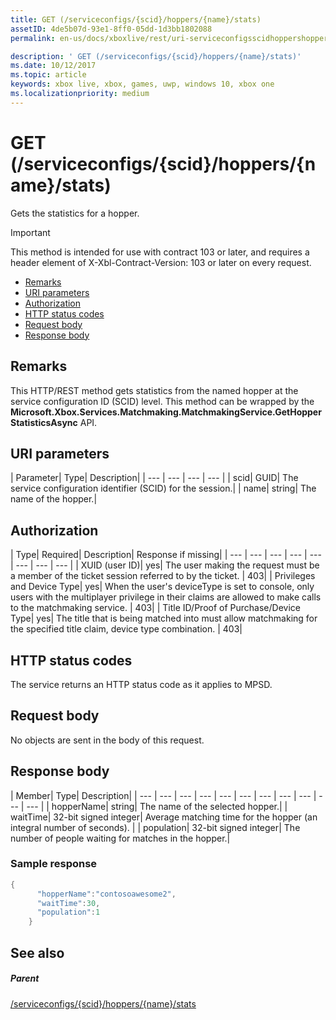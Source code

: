 ```yaml
---
title: GET (/serviceconfigs/{scid}/hoppers/{name}/stats)
assetID: 4de5b07d-93e1-8ff0-05dd-1d3bb1802088
permalink: en-us/docs/xboxlive/rest/uri-serviceconfigsscidhoppershoppernamestatsget.html

description: ' GET (/serviceconfigs/{scid}/hoppers/{name}/stats)'
ms.date: 10/12/2017
ms.topic: article
keywords: xbox live, xbox, games, uwp, windows 10, xbox one
ms.localizationpriority: medium
---
```

# GET (/serviceconfigs/{scid}/hoppers/{name}/stats)

Gets the statistics for a hopper.

> [!IMPORTANT]
> This method is intended for use with contract 103 or later, and requires a header element of X-Xbl-Contract-Version: 103 or later on every request.

  * [Remarks](#ID4ET)
  * [URI parameters](#ID4E5)
  * [Authorization](#ID4EJB)
  * [HTTP status codes](#ID4E3C)
  * [Request body](#ID4EFD)
  * [Response body](#ID4EQD)

<a id="ID4ET"></a>


## Remarks
This HTTP/REST method gets statistics from the named hopper at the service configuration ID (SCID) level. This method can be wrapped by the **Microsoft.Xbox.Services.Matchmaking.MatchmakingService.GetHopperStatisticsAsync** API.  
<a id="ID4E5"></a>


## URI parameters

| Parameter| Type| Description|
| --- | --- | --- | --- |
| scid| GUID| The service configuration identifier (SCID) for the session.|
| name| string| The name of the hopper.|

<a id="ID4EJB"></a>


## Authorization

| Type| Required| Description| Response if missing|
| --- | --- | --- | --- | --- | --- | --- | --- |
| XUID (user ID)| yes| The user making the request must be a member of the ticket session referred to by the ticket. | 403|
| Privileges and Device Type| yes| When the user's deviceType is set to console, only users with the multiplayer privilege in their claims are allowed to make calls to the matchmaking service. | 403|
| Title ID/Proof of Purchase/Device Type| yes| The title that is being matched into must allow matchmaking for the specified title claim, device type combination. | 403|

<a id="ID4E3C"></a>


## HTTP status codes
The service returns an HTTP status code as it applies to MPSD.  
<a id="ID4EFD"></a>


## Request body

No objects are sent in the body of this request.

<a id="ID4EQD"></a>


## Response body

| Member| Type| Description|
| --- | --- | --- | --- | --- | --- | --- | --- | --- | --- | --- |
| hopperName| string| The name of the selected hopper.|
| waitTime| 32-bit signed integer| Average matching time for the hopper (an integral number of seconds). |
| population| 32-bit signed integer| The number of people waiting for matches in the hopper.|

<a id="ID4E1D"></a>


### Sample response


```cpp
{
      "hopperName":"contosoawesome2",
      "waitTime":30,
      "population":1
    }


```


<a id="ID4EJE"></a>


## See also

<a id="ID4ELE"></a>


##### Parent  

[/serviceconfigs/{scid}/hoppers/{name}/stats](uri-serviceconfigsscidhoppershoppernamestats.md)
